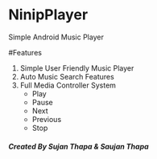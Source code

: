 # NinipPlayer
Simple Android Music Player

#Features
<ol>
	<li>Simple User Friendly Music Player</li>
	<li>Auto Music Search Features</li>
	<li>Full Media Controller System
		<ul>
			<li>Play</li>
			<li>Pause</li>
			<li>Next</li>
			<li>Previous</li>
			<li>Stop</li>
		</ul>
	</li>
</ol>

<h5>Created By Sujan Thapa & Saujan Thapa</h5>
